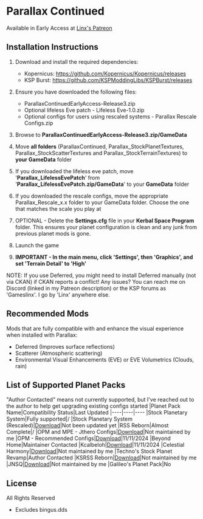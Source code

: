 # Parallax Continued
Available in Early Access at [Linx's Patreon](https://www.patreon.com/linx_)

## Installation Instructions

1. Download and install the required dependencies:
    - Kopernicus: https://github.com/Kopernicus/Kopernicus/releases
    - KSP Burst: https://github.com/KSPModdingLibs/KSPBurst/releases
    
2. Ensure you have downloaded the following files:
    - ParallaxContinuedEarlyAccess-Release3.zip
    - Optional lifeless Eve patch - Lifeless Eve-1.0.zip
    - Optional configs for users using rescaled systems - Parallax Rescale Configs.zip

3. Browse to **ParallaxContinuedEarlyAccess-Release3.zip/GameData**
4. Move **all folders** (ParallaxContinued, Parallax_StockPlanetTextures, Parallax_StockScatterTextures and Parallax_StockTerrainTextures) to **your GameData** folder
5. If you downloaded the lifeless eve patch, move '**Parallax_LifelessEvePatch**' from '**Parallax_LifelessEvePatch.zip/GameData**' to your **GameData** folder
6. If you downloaded the rescale configs, move the appropriate Parallax_Rescale_x.x folder to your GameData folder. Choose the one that matches the scale you play at

7. OPTIONAL - Delete the **Settings.cfg** file in your **Kerbal Space Program** folder. This ensures your planet configuration is clean and any junk from previous planet mods is gone.

8. Launch the game

9. **IMPORTANT - In the main menu, click 'Settings', then 'Graphics', and set 'Terrain Detail' to 'High'**

NOTE: If you use Deferred, you might need to install Deferred manually (not via CKAN) if CKAN reports a conflict!
Any issues? You can reach me on Discord (linked in my Patreon description) or the KSP forums as 'Gameslinx'. I go by 'Linx' anywhere else.

## Recommended Mods
Mods that are fully compatible with and enhance the visual experience when installed with Parallax:
 - Deferred (Improves surface reflections)
 - Scatterer (Atmospheric scattering)
 - Environmental Visual Enhancements (EVE) or EVE Volumetrics (Clouds, rain)

## List of Supported Planet Packs
"Author Contacted" means not currently supported, but I've reached out to the author to help get upgrading existing configs started
|Planet Pack Name|Compatibility Status|Last Updated
|----|----|----
|Stock Planetary System|Fully supported|/
|Stock Planetary System (Rescaled)|[Download](https://drive.google.com/file/d/1qFMQlvmI6M2HdJLgLyz1jRCGos-_YOTP/view?usp=drive_link)|Not been updated yet
|RSS Reborn|Almost Complete|/
|OPM and MPE - Jthero Configs|[Download](https://github.com/jthero3/OuterParallax/tree/ParallaxContinued)|Not maintained by me
|OPM - Recommended Configs|[Download](https://drive.google.com/file/d/127yJZ46sTaIcGmdCondYquETtWzfGXZy/view?usp=drive_link)|11/11/2024
|Beyond Home|Maintainer Contacted
|Kcalbeloh|[Download](https://drive.google.com/file/d/1Ou24R74Ys2InsBXi5Mq8R37ckLfjywVh/view?usp=drive_link)|11/11/2024
|Celestial Harmony|[Download](https://github.com/ProximaCentauri-star/Celestial-Harmony/releases)|Not maintained by me
|Techno's Stock Planet Revamp|Author Contacted
|KSRSS Reborn|[Download](https://github.com/Sheepdog2142/ParalaxContinued-KSRSS-SDI)|Not maintained by me
|JNSQ|[Download](https://github.com/yukkine0704/JNSQ_ParallaxScattersContinued)|Not maintained by me
|Galileo's Planet Pack|No

## License
All Rights Reserved
 - Excludes bingus.dds
